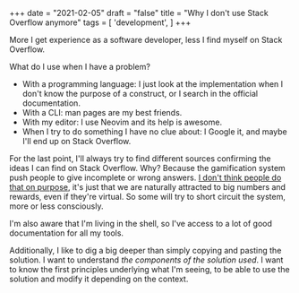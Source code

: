 +++
date = "2021-02-05"
draft = "false"
title = "Why I don't use Stack Overflow anymore"
tags = [
    'development', 
]
+++

More I get experience as a software developer, less I find myself on Stack Overflow.

What do I use when I have a problem?

* With a programming language: I just look at the implementation when I don't know the purpose of a construct, or I search in the official documentation.
* With a CLI: man pages are my best friends.
* With my editor: I use Neovim and its help is awesome.
* When I try to do something I have no clue about: I Google it, and maybe I'll end up on Stack Overflow.

For the last point, I'll always try to find different sources confirming the ideas I can find on Stack Overflow. Why? Because the gamification system push people to give incomplete or wrong answers. [I don't think people do that on purpose](https://fs.blog/2017/04/mental-model-hanlons-razor/), it's just that we are naturally attracted to big numbers and rewards, even if they're virtual. So some will try to short circuit the system, more or less consciously.

I'm also aware that I'm living in the shell, so I've access to a lot of good documentation for all my tools.

Additionally, I like to dig a big deeper than simply copying and pasting the solution. I want to understand *the components of the solution used*. I want to know the first principles underlying what I'm seeing, to be able to use the solution and modify it depending on the context.

